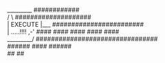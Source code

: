 <!-- language: lang-none -->
  _________                         ############  
 /         \                    ####################  
|  EXECUTE  |___               ########################  
| .....!!!! ,-'             ####  ####  ####  ####  ####  
 \_________/              ################################  
                              ######    ####    ######  
                                ##                ##  

